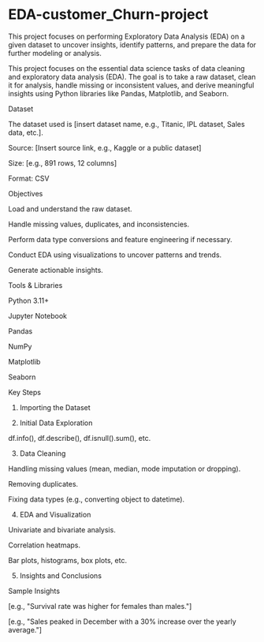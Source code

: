 # EDA-customer_Churn-project
This project focuses on performing Exploratory Data Analysis (EDA) on a given dataset to uncover insights, identify patterns, and prepare the data for further modeling or analysis. 

This project focuses on the essential data science tasks of data cleaning and exploratory data analysis (EDA). The goal is to take a raw dataset, clean it for analysis, handle missing or inconsistent values, and derive meaningful insights using Python libraries like Pandas, Matplotlib, and Seaborn.

Dataset

The dataset used is [insert dataset name, e.g., Titanic, IPL dataset, Sales data, etc.].

Source: [Insert source link, e.g., Kaggle or a public dataset]

Size: [e.g., 891 rows, 12 columns]

Format: CSV


Objectives

Load and understand the raw dataset.

Handle missing values, duplicates, and inconsistencies.

Perform data type conversions and feature engineering if necessary.

Conduct EDA using visualizations to uncover patterns and trends.

Generate actionable insights.


Tools & Libraries

Python 3.11+

Jupyter Notebook

Pandas

NumPy

Matplotlib

Seaborn


Key Steps

1. Importing the Dataset


2. Initial Data Exploration

df.info(), df.describe(), df.isnull().sum(), etc.



3. Data Cleaning

Handling missing values (mean, median, mode imputation or dropping).

Removing duplicates.

Fixing data types (e.g., converting object to datetime).



4. EDA and Visualization

Univariate and bivariate analysis.

Correlation heatmaps.

Bar plots, histograms, box plots, etc.



5. Insights and Conclusions



Sample Insights

[e.g., "Survival rate was higher for females than males."]

[e.g., "Sales peaked in December with a 30% increase over the yearly average."]
